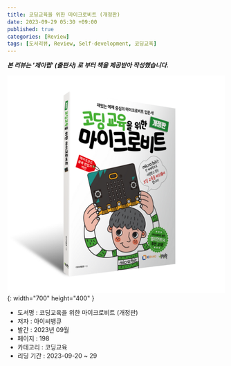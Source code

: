 ```yaml
---
title: 코딩교육을 위한 마이크로비트 (개정판)
date: 2023-09-29 05:30 +09:00
published: true
categories: [Review]
tags: [도서리뷰, Review, Self-development, 코딩교육]
---
```


***본 리뷰는 '제이펍' (출판사) 로 부터 책을 제공받아 작성했습니다.***

![Cover Page](/assets/images/microbit.png){: width="700" height="400" }

- 도서명 : 코딩교육을 위한 마이크로비트 (개정판)
- 저자 : 아이씨뱅큐
- 발간 : 2023년 09월
- 페이지 : 198
- 카테고리 : 코딩교육
- 리딩 기간 : 2023-09-20 ~ 29


